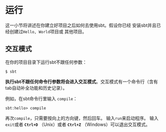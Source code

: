 运行
===================================================================================
这一小节将讲述在你建立好项目之后如何去使用sbt。假设你已经 安装sbt并且已经创建过`Hello, World`项目或
其他项目。

## 交互模式
在你的项目目录下运行sbt不跟任何参数：
```shell
$ sbt
```
**执行sbt不跟任何命令行参数将会进入交互模式**。交互模式有一个命令行（含有tab自动补全功能和历史记录）。

例如，在sbt命令行里输入 `compile`：
```shell
sbt:hello> compile
```
再次`compile`，只需要按向上的方向键，然后回车。 输入`run`来启动程序。 输入`exit`或者 **`Ctrl+D`**
 （Unix）或者 **`Ctrl+Z`** （Windows）可以退出交互模式。

 